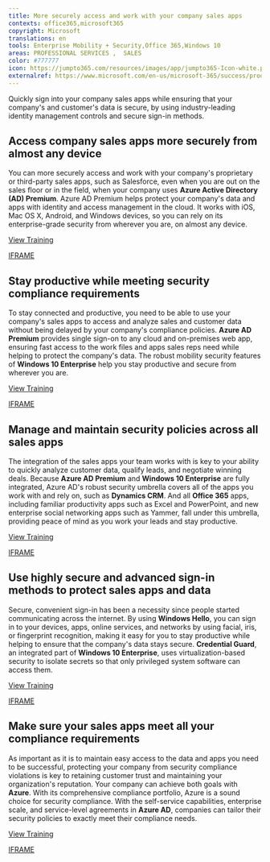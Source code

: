 ```yaml
---
title: More securely access and work with your company sales apps
contexts: office365,microsoft365
copyright: Microsoft
translations: en
tools: Enterprise Mobility + Security,Office 365,Windows 10
areas: PROFESSIONAL SERVICES ,  SALES
color: #777777
icon: https://jumpto365.com/resources/images/app/jumpto365-Icon-white.png
externalref: https://www.microsoft.com/en-us/microsoft-365/success/productivitylibrary/more-securely-access-and-work-with-your-company-sales-apps
---
```

Quickly sign into your company sales apps while ensuring that your company&apos;s and customer&apos;s data is secure, by using industry-leading identity management controls and secure sign-in methods.


## Access company sales apps more securely from almost any device

You can more securely access and work with your company's proprietary or third-party sales apps, such as Salesforce, even when you are out on the sales floor or in the field, when your company uses **Azure Active Directory (AD) Premium**. Azure AD Premium helps protect your company's data and apps with identity and access management in the cloud. It works with iOS, Mac OS X, Android, and Windows devices, so you can rely on its enterprise-grade security from wherever you are, on almost any device.

[View Training](https://docs.microsoft.com/azure/active-directory/active-directory-enable-sso-scenario)

[IFRAME](https://www.microsoft.com/en-us/videoplayer/embed/RE1UHEF)

## Stay productive while meeting security compliance requirements

To stay connected and productive, you need to be able to use your company's sales apps to access and analyze sales and customer data without being delayed by your company's compliance policies. **Azure AD Premium** provides single sign-on to any cloud and on-premises web app, ensuring fast access to the work files and apps sales reps need while helping to protect the company's data. The robust mobility security features of **Windows 10 Enterprise** help you stay productive and secure from wherever you are.

[View Training](https://docs.microsoft.com/windows/access-protection/access-control/access-control)

[IFRAME](https://www.microsoft.com/en-us/videoplayer/embed/RE1UMQm)

## Manage and maintain security policies across all sales apps

The integration of the sales apps your team works with is key to your ability to quickly analyze customer data, qualify leads, and negotiate winning deals. Because **Azure AD Premium** and **Windows 10 Enterprise** are fully integrated, Azure AD's robust security umbrella covers all of the apps you work with and rely on, such as **Dynamics CRM**. And all **Office 365** apps, including familiar productivity apps such as Excel and PowerPoint, and new enterprise social networking apps such as Yammer, fall under this umbrella, providing peace of mind as you work your leads and stay productive.

[View Training](https://support.office.com/article/Azure-integration-with-Office-365-a5efce5d-9c9c-4190-b61b-fd273c1d425f)

[IFRAME](https://www.microsoft.com/en-us/videoplayer/embed/RE1UPnX)

## Use highly secure and advanced sign-in methods to protect sales apps and data

Secure, convenient sign-in has been a necessity since people started communicating across the internet. By using **Windows Hello**, you can sign in to your devices, apps, online services, and networks by using facial, iris, or fingerprint recognition, making it easy for you to stay productive while helping to ensure that the company's data stays secure. **Credential Guard**, an integrated part of **Windows 10 Enterprise**, uses virtualization-based security to isolate secrets so that only privileged system software can access them.

[View Training](https://support.microsoft.com/help/17215/windows-10-what-is-hello)

[IFRAME](https://www.microsoft.com/en-us/videoplayer/embed/RE1UPqt)

## Make sure your sales apps meet all your compliance requirements

As important as it is to maintain easy access to the data and apps you need to be successful, protecting your company from security compliance violations is key to retaining customer trust and maintaining your organization's reputation. Your company can achieve both goals with **Azure**. With its comprehensive compliance portfolio, Azure is a sound choice for security compliance. With the self-service capabilities, enterprise scale, and service-level agreements in **Azure AD**, companies can tailor their security policies to exactly meet their compliance needs.

[View Training](https://www.microsoft.com/TrustCenter/Compliance/default.aspx)

[IFRAME](https://www.microsoft.com/en-us/videoplayer/embed/RE1UK8V)

